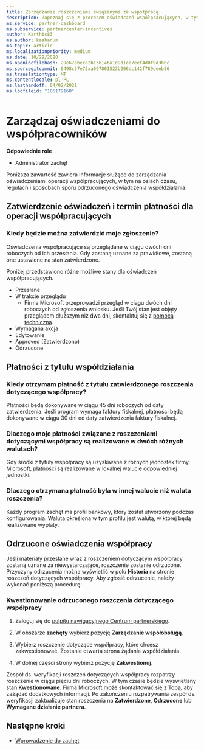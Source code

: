 ```yaml
---
title: Zarządzanie roszczeniami związanymi ze współpracą
description: Zapoznaj się z procesem oświadczeń współpracujących, w tym terminami, problemami z walutą i sposobami sporu odrzuconego oświadczenia współdziałania.
ms.service: partner-dashboard
ms.subservice: partnercenter-incentives
author: Karthic83
ms.author: kashanum
ms.topic: article
ms.localizationpriority: medium
ms.date: 10/29/2020
ms.openlocfilehash: 29e67bbeca2b136146a1d9d1ee7eef4d0f9d3b0c
ms.sourcegitcommit: 6498c57e75aa097861523b206dc142f789deeb36
ms.translationtype: MT
ms.contentlocale: pl-PL
ms.lasthandoff: 04/02/2021
ms.locfileid: "106179160"
---
```

# <a name="manage-incentives-co-op-claims"></a>Zarządzaj oświadczeniami do współpracowników

**Odpowiednie role**

- Administrator zachęt

Poniższa zawartość zawiera informacje służące do zarządzania oświadczeniami operacji współpracujących, w tym na osiach czasu, regułach i sposobach sporu odrzuconego oświadczenia współdziałania.

## <a name="co-op-claims-approval-and-payment-deadlines"></a>Zatwierdzenie oświadczeń i termin płatności dla operacji współpracujących

### <a name="when-will-my-co-op-claim-be-approved"></a>Kiedy będzie można zatwierdzić moje zgłoszenie?

Oświadczenia współpracujące są przeglądane w ciągu dwóch dni roboczych od ich przesłania. Gdy zostaną uznane za prawidłowe, zostaną one ustawione na stan zatwierdzone.  

Poniżej przedstawiono różne możliwe stany dla oświadczeń współpracujących.

- Przesłane
- W trakcie przeglądu
  - Firma Microsoft przeprowadzi przegląd w ciągu dwóch dni roboczych od zgłoszenia wniosku. Jeśli Twój stan jest objęty przeglądem dłuższym niż dwa dni, skontaktuj się z [pomocą techniczną](https://partner.microsoft.com/dashboard/support/incentives/servicerequests?category=incentives).
- Wymagana akcja
- Edytowanie
- Approved (Zatwierdzono)
- Odrzucone

## <a name="co-op-claim-payments"></a>Płatności z tytułu współdziałania

### <a name="when-will-i-get-the-payment-for-the-approved-co-op-claim"></a>Kiedy otrzymam płatność z tytułu zatwierdzonego roszczenia dotyczącego współpracy?

Płatności będą dokonywane w ciągu 45 dni roboczych od daty zatwierdzenia. Jeśli program wymaga faktury fiskalnej, płatności będą dokonywane w ciągu 30 dni od daty zatwierdzenia faktury fiskalnej.

### <a name="why-are-my-co-op-claim-payments-made-in-two-different-currencies"></a>Dlaczego moje płatności związane z roszczeniami dotyczącymi współpracy są realizowane w dwóch różnych walutach?

Gdy środki z tytuły współpracy są uzyskiwane z różnych jednostek firmy Microsoft, płatności są realizowane w lokalnej walucie odpowiedniej jednostki.  

### <a name="why-was-i-paid-in-a-currency-other-than-my-co-op-claim-currency"></a>Dlaczego otrzymana płatność była w innej walucie niż waluta roszczenia?

Każdy program zachęt ma profil bankowy, który został utworzony podczas konfigurowania. Waluta określona w tym profilu jest walutą, w której będą realizowane wypłaty.

## <a name="rejected-co-op-claims"></a>Odrzucone oświadczenia współpracy

Jeśli materiały przesłane wraz z roszczeniem dotyczącym współpracy zostaną uznane za niewystarczające, roszczenie zostanie odrzucone. Przyczyny odrzucenia można wyświetlić w polu **Historia** na stronie roszczeń dotyczących współpracy. Aby zgłosić odrzucenie, należy wykonać poniższą procedurę:

### <a name="dispute-a-rejected-co-op-claim"></a>Kwestionowanie odrzuconego roszczenia dotyczącego współpracy

1. Zaloguj się do [pulpitu nawigacyjnego Centrum partnerskiego](https://partner.microsoft.com/dashboard/).

2. W obszarze **zachęty** wybierz pozycję **Zarządzanie współobsługą**.

3. Wybierz roszczenie dotyczące współpracy, które chcesz zakwestionować. Zostanie otwarta strona żądania współdziałania.

4. W dolnej części strony wybierz pozycję **Zakwestionuj**.

Zespół ds. weryfikacji roszczeń dotyczących współpracy rozpatrzy roszczenie w ciągu pięciu dni roboczych. W tym czasie będzie wyświetlany stan **Kwestionowane**. Firma Microsoft może skontaktować się z Tobą, aby zażądać dodatkowych informacji. Po zakończeniu rozpatrywania zespół ds. weryfikacji zaktualizuje stan roszczenia na **Zatwierdzone**, **Odrzucone** lub **Wymagane działanie partnera**.

## <a name="next-steps"></a>Następne kroki

- [Wprowadzenie do zachęt](incentives-get-started-intro.md)
